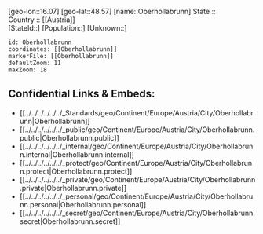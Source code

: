 ﻿---
location: [48.57,16.07] 
mapzoom: [7,12] 
mapmarker: city 
type: City
tags:
- geo/City


SpocWebEntityId: 33032
isDeleted: false
confidential: public

---
[geo-lon::16.07] 
[geo-lat::48.57] 
[name::Oberhollabrunn] 
State ::  
Country :: [[Austria]]  
[StateId::] 
[Population::] 
[Unknown::] 


```leaflet
id: Oberhollabrunn
coordinates: [[Oberhollabrunn]] 
markerFile: [[Oberhollabrunn]] 
defaultZoom: 11 
maxZoom: 18
```


## Confidential Links & Embeds: 
- [[../../../../../../_Standards/geo/Continent/Europe/Austria/City/Oberhollabrunn|Oberhollabrunn]] 
- [[../../../../../../_public/geo/Continent/Europe/Austria/City/Oberhollabrunn.public|Oberhollabrunn.public]] 
- [[../../../../../../_internal/geo/Continent/Europe/Austria/City/Oberhollabrunn.internal|Oberhollabrunn.internal]] 
- [[../../../../../../_protect/geo/Continent/Europe/Austria/City/Oberhollabrunn.protect|Oberhollabrunn.protect]] 
- [[../../../../../../_private/geo/Continent/Europe/Austria/City/Oberhollabrunn.private|Oberhollabrunn.private]] 
- [[../../../../../../_personal/geo/Continent/Europe/Austria/City/Oberhollabrunn.personal|Oberhollabrunn.personal]] 
- [[../../../../../../_secret/geo/Continent/Europe/Austria/City/Oberhollabrunn.secret|Oberhollabrunn.secret]] 
